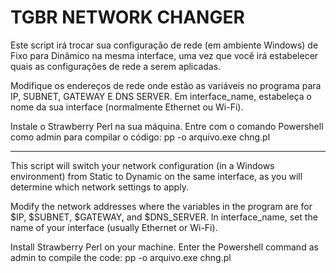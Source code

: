 # TGBR NETWORK CHANGER

Este script irá trocar sua configuração de rede (em ambiente Windows) de Fixo para Dinâmico na mesma interface, uma vez que você irá estabelecer quais as configurações de rede a serem aplicadas.

Modifique os endereços de rede onde estão as variáveis no programa para IP, SUBNET, GATEWAY E DNS SERVER.
Em interface_name, estabeleça o nome da sua interface (normalmente Ethernet ou Wi-Fi). 

Instale o Strawberry Perl na sua máquina.
Entre com o comando Powershell como admin para compilar o código: pp -o arquivo.exe chng.pl

-----------------------------------------------------------------------------------------------------------------------------------------------------------------------------------------------------

This script will switch your network configuration (in a Windows environment) from Static to Dynamic on the same interface, as you will determine which network settings to apply.

Modify the network addresses where the variables in the program are for $IP, $SUBNET, $GATEWAY, and $DNS_SERVER. 
In interface_name, set the name of your interface (usually Ethernet or Wi-Fi).

Install Strawberry Perl on your machine. Enter the Powershell command as admin to compile the code: pp -o arquivo.exe chng.pl
